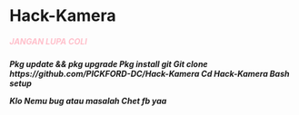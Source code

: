 # Hack-Kamera
<h5 style=color:pink>JANGAN LUPA COLI<h5>
 Pkg update && pkg upgrade
 Pkg install git
 Git clone https://github.com/PICKFORD-DC/Hack-Kamera
 Cd Hack-Kamera
 Bash setup

Klo Nemu bug atau masalah Chet fb yaa
